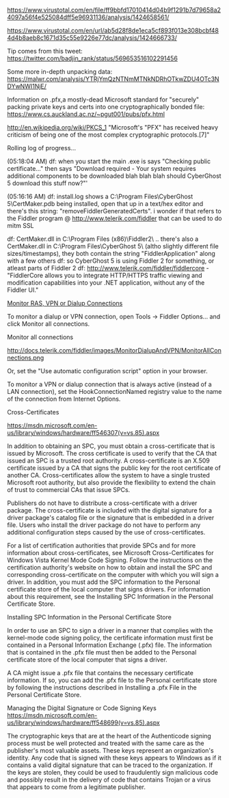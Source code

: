 https://www.virustotal.com/en/file/ff9bbfd17010414d04b9f1291b7d79658a24097a56f4e525084dff5e96931136/analysis/1424658561/

https://www.virustotal.com/en/url/ab5d28f8de1eca5cf893f013e308bcbf484d4b8aeb8c1671d35c55e9226e77dc/analysis/1424666733/

Tip comes from this tweet:
https://twitter.com/badjin_rank/status/569653516102291456

Some more in-depth unpacking data:
https://malwr.com/analysis/YTRjYmQzNTNmMTNkNDRhOTkwZDU4OTc3NDYwNWI1NjE/

Information on .pfx,a mostly-dead Microsoft standard for "securely" packing private keys and certs into one cryptographically bonded file:
https://www.cs.auckland.ac.nz/~pgut001/pubs/pfx.html

http://en.wikipedia.org/wiki/PKCS_1
"Microsoft's "PFX" has received heavy criticism of being one of the most complex cryptographic protocols.[7]"


Rolling log of progress...

(05:18:04 AM) df: when you start the main .exe is says "Checking public certificate..." then says "Download required - Your system requires additional components to be downloaded blah blah blah should CyberGhost 5 download this stuff now?"'

(05:16:16 AM) df: install.log shows a C:\Program Files\CyberGhost 5\CertMaker.pdb being installed, open that up in a text/hex editor and there's this string: "removeFiddlerGeneratedCerts". i wonder if that refers to the Fiddler program @ http://www.telerik.com/fiddler that can be used to do mitm SSL


df: CertMaker.dll in C:\Program Files (x86)\Fiddler2\ .. there's also a CertMaker.dll in C:\Program Files\CyberGhost 5\ (altho slightly different file sizes/timestamps), they both contain the string "FiddlerApplication" along with a few others
df: so CyberGhost 5 is using Fiddler 2 for something, or atleast parts of Fiddler 2
df: http://www.telerik.com/fiddler/fiddlercore - "FiddlerCore allows you to integrate HTTP/HTTPS traffic viewing and modification capabilities into your .NET application, without any of the Fiddler UI."


<a href = "http://docs.telerik.com/fiddler/Configure-Fiddler/Tasks/MonitorDialupAndVPN">Monitor RAS, VPN or Dialup Connections</a>

To monitor a dialup or VPN connection, open Tools -> Fiddler Options... and click Monitor all connections.

Monitor all connections

<img>http://docs.telerik.com/fiddler/images/MonitorDialupAndVPN/MonitorAllConnections.png</img>

Or, set the "Use automatic configuration script" option in your browser.

To monitor a VPN or dialup connection that is always active (instead of a LAN connection), set the HookConnectionNamed registry value to the name of the connection from Internet Options.



Cross-Certificates

https://msdn.microsoft.com/en-us/library/windows/hardware/ff546307(v=vs.85).aspx

In addition to obtaining an SPC, you must obtain a cross-certificate that is issued by Microsoft. The cross certificate is used to verify that the CA that issued an SPC is a trusted root authority. A cross-certificate is an X.509 certificate issued by a CA that signs the public key for the root certificate of another CA. Cross-certificates allow the system to have a single trusted Microsoft root authority, but also provide the flexibility to extend the chain of trust to commercial CAs that issue SPCs.

Publishers do not have to distribute a cross-certificate with a driver package. The cross-certificate is included with the digital signature for a driver package's catalog file or the signature that is embedded in a driver file. Users who install the driver package do not have to perform any additional configuration steps caused by the use of cross-certificates.

For a list of certification authorities that provide SPCs and for more information about cross-certificates, see Microsoft Cross-Certificates for Windows Vista Kernel Mode Code Signing. Follow the instructions on the certification authority's website on how to obtain and install the SPC and corresponding cross-certificate on the computer with which you will sign a driver. In addition, you must add the SPC information to the Personal certificate store of the local computer that signs drivers. For information about this requirement, see the Installing SPC Information in the Personal Certificate Store.

Installing SPC Information in the Personal Certificate Store

In order to use an SPC to sign a driver in a manner that complies with the kernel-mode code signing policy, the certificate information must first be contained in a Personal Information Exchange (.pfx) file. The information that is contained in the .pfx file must then be added to the Personal certificate store of the local computer that signs a driver.

A CA might issue a .pfx file that contains the necessary certificate information. If so, you can add the .pfx file to the Personal certificate store by following the instructions described in Installing a .pfx File in the Personal Certificate Store.



Managing the Digital Signature or Code Signing Keys
https://msdn.microsoft.com/en-us/library/windows/hardware/ff548699(v=vs.85).aspx

The cryptographic keys that are at the heart of the Authenticode signing process must be well protected and treated with the same care as the publisher's most valuable assets. These keys represent an organization's identity. Any code that is signed with these keys appears to Windows as if it contains a valid digital signature that can be traced to the organization. If the keys are stolen, they could be used to fraudulently sign malicious code and possibly result in the delivery of code that contains Trojan or a virus that appears to come from a legitimate publisher.
